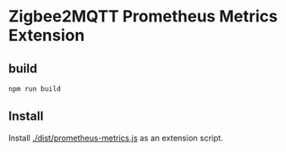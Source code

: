 # Zigbee2MQTT Prometheus Metrics Extension

## build

```
npm run build
```

## Install

Install [./dist/prometheus-metrics.js](./dist/prometheus-metrics.js) as an extension script.
